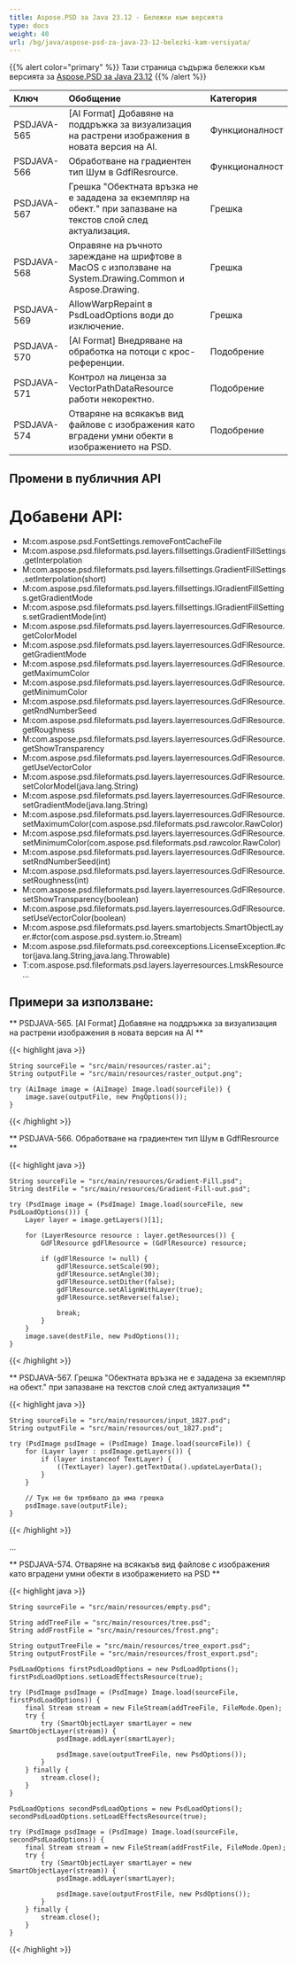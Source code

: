 ```yaml
---
title: Aspose.PSD за Java 23.12 - Бележки към версията
type: docs
weight: 40
url: /bg/java/aspose-psd-za-java-23-12-belezki-kam-versiyata/
---
```


{{% alert color="primary" %}} Тази страница съдържа бележки към версията за [Aspose.PSD за Java 23.12](https://downloads.aspose.com/psd/java/new-releases/aspose.psd-for-java-23.12/) {{% /alert %}}

| **Ключ**     | **Обобщение**                                                                                         | **Категория** |
|:------------|:----------------------------------------------------------------------------------------------------|:-------------|
| PSDJAVA-565 | [AI Format] Добавяне на поддръжка за визуализация на растрени изображения в новата версия на AI.                             | Функционалност      |
| PSDJAVA-566 | Обработване на градиентен тип Шум в GdflResrource.                                                        | Функционалност      |
| PSDJAVA-567 | Грешка "Обектната връзка не е зададена за екземпляр на обект." при запазване на текстов слой след актуализация. | Грешка          |
| PSDJAVA-568 | Оправяне на ръчното зареждане на шрифтове в MacOS с използване на System.Drawing.Common и Aspose.Drawing.            | Грешка          |
| PSDJAVA-569 | AllowWarpRepaint в PsdLoadOptions води до изключение.                                      | Грешка          |
| PSDJAVA-570 | [AI Format] Внедряване на обработка на потоци с крос-референции.                                        | Подобрение  |
| PSDJAVA-571 | Контрол на лиценза за VectorPathDataResource работи некоректно.                                       | Подобрение  |
| PSDJAVA-574 | Отваряне на всякакъв вид файлове с изображения като вградени умни обекти в изображението на PSD.                                   | Подобрение  |

## **Промени в публичния API**
# **Добавени API:**

- M:com.aspose.psd.FontSettings.removeFontCacheFile 
- M:com.aspose.psd.fileformats.psd.layers.fillsettings.GradientFillSettings.getInterpolation
- M:com.aspose.psd.fileformats.psd.layers.fillsettings.GradientFillSettings.setInterpolation(short)
- M:com.aspose.psd.fileformats.psd.layers.fillsettings.IGradientFillSettings.getGradientMode
- M:com.aspose.psd.fileformats.psd.layers.fillsettings.IGradientFillSettings.setGradientMode(int)
- M:com.aspose.psd.fileformats.psd.layers.layerresources.GdFlResource.getColorModel
- M:com.aspose.psd.fileformats.psd.layers.layerresources.GdFlResource.getGradientMode
- M:com.aspose.psd.fileformats.psd.layers.layerresources.GdFlResource.getMaximumColor
- M:com.aspose.psd.fileformats.psd.layers.layerresources.GdFlResource.getMinimumColor
- M:com.aspose.psd.fileformats.psd.layers.layerresources.GdFlResource.getRndNumberSeed
- M:com.aspose.psd.fileformats.psd.layers.layerresources.GdFlResource.getRoughness
- M:com.aspose.psd.fileformats.psd.layers.layerresources.GdFlResource.getShowTransparency
- M:com.aspose.psd.fileformats.psd.layers.layerresources.GdFlResource.getUseVectorColor 
- M:com.aspose.psd.fileformats.psd.layers.layerresources.GdFlResource.setColorModel(java.lang.String)
- M:com.aspose.psd.fileformats.psd.layers.layerresources.GdFlResource.setGradientMode(java.lang.String)
- M:com.aspose.psd.fileformats.psd.layers.layerresources.GdFlResource.setMaximumColor(com.aspose.psd.fileformats.psd.rawcolor.RawColor)
- M:com.aspose.psd.fileformats.psd.layers.layerresources.GdFlResource.setMinimumColor(com.aspose.psd.fileformats.psd.rawcolor.RawColor)
- M:com.aspose.psd.fileformats.psd.layers.layerresources.GdFlResource.setRndNumberSeed(int)
- M:com.aspose.psd.fileformats.psd.layers.layerresources.GdFlResource.setRoughness(int)
- M:com.aspose.psd.fileformats.psd.layers.layerresources.GdFlResource.setShowTransparency(boolean)
- M:com.aspose.psd.fileformats.psd.layers.layerresources.GdFlResource.setUseVectorColor(boolean)
- M:com.aspose.psd.fileformats.psd.layers.smartobjects.SmartObjectLayer.#ctor(com.aspose.psd.system.io.Stream)
- M:com.aspose.psd.fileformats.psd.coreexceptions.LicenseException.#ctor(java.lang.String,java.lang.Throwable)
- T:com.aspose.psd.fileformats.psd.layers.layerresources.LmskResource
...

## **Примери за използване:**

** PSDJAVA-565. [AI Format] Добавяне на поддръжка за визуализация на растрени изображения в новата версия на AI **

{{< highlight java >}}

    String sourceFile = "src/main/resources/raster.ai";
    String outputFile = "src/main/resources/raster_output.png";

    try (AiImage image = (AiImage) Image.load(sourceFile)) {
        image.save(outputFile, new PngOptions());
    }

{{< /highlight >}}

** PSDJAVA-566. Обработване на градиентен тип Шум в GdflResrource **

{{< highlight java >}}

    String sourceFile = "src/main/resources/Gradient-Fill.psd";
    String destFile = "src/main/resources/Gradient-Fill-out.psd";

    try (PsdImage image = (PsdImage) Image.load(sourceFile, new PsdLoadOptions())) {
        Layer layer = image.getLayers()[1];

        for (LayerResource resource : layer.getResources()) {
            GdFlResource gdFlResource = (GdFlResource) resource;

            if (gdFlResource != null) {
                gdFlResource.setScale(90);
                gdFlResource.setAngle(30);
                gdFlResource.setDither(false);
                gdFlResource.setAlignWithLayer(true);
                gdFlResource.setReverse(false);

                break;
            }
        }
        image.save(destFile, new PsdOptions());
    }

{{< /highlight >}}

** PSDJAVA-567. Грешка "Обектната връзка не е зададена за екземпляр на обект." при запазване на текстов слой след актуализация **

{{< highlight java >}}

    String sourceFile = "src/main/resources/input_1827.psd";
    String outputFile = "src/main/resources/out_1827.psd";

    try (PsdImage psdImage = (PsdImage) Image.load(sourceFile)) {
        for (Layer layer : psdImage.getLayers()) {
            if (layer instanceof TextLayer) {
                ((TextLayer) layer).getTextData().updateLayerData();
            }
        }

        // Тук не би трябвало да има грешка
        psdImage.save(outputFile);
    }

{{< /highlight >}}

...

** PSDJAVA-574. Отваряне на всякакъв вид файлове с изображения като вградени умни обекти в изображението на PSD **

{{< highlight java >}}

    String sourceFile = "src/main/resources/empty.psd";

    String addTreeFile = "src/main/resources/tree.psd";
    String addFrostFile = "src/main/resources/frost.png";

    String outputTreeFile = "src/main/resources/tree_export.psd";
    String outputFrostFile = "src/main/resources/frost_export.psd";

    PsdLoadOptions firstPsdLoadOptions = new PsdLoadOptions();
    firstPsdLoadOptions.setLoadEffectsResource(true);

    try (PsdImage psdImage = (PsdImage) Image.load(sourceFile, firstPsdLoadOptions)) {
        final Stream stream = new FileStream(addTreeFile, FileMode.Open);
        try {
            try (SmartObjectLayer smartLayer = new SmartObjectLayer(stream)) {
                psdImage.addLayer(smartLayer);

                psdImage.save(outputTreeFile, new PsdOptions());
            }
        } finally {
            stream.close();
        }
    }

    PsdLoadOptions secondPsdLoadOptions = new PsdLoadOptions();
    secondPsdLoadOptions.setLoadEffectsResource(true);

    try (PsdImage psdImage = (PsdImage) Image.load(sourceFile, secondPsdLoadOptions)) {
        final Stream stream = new FileStream(addFrostFile, FileMode.Open);
        try {
            try (SmartObjectLayer smartLayer = new SmartObjectLayer(stream)) {
                psdImage.addLayer(smartLayer);

                psdImage.save(outputFrostFile, new PsdOptions());
            }
        } finally {
            stream.close();
        }
    }

{{< /highlight >}}